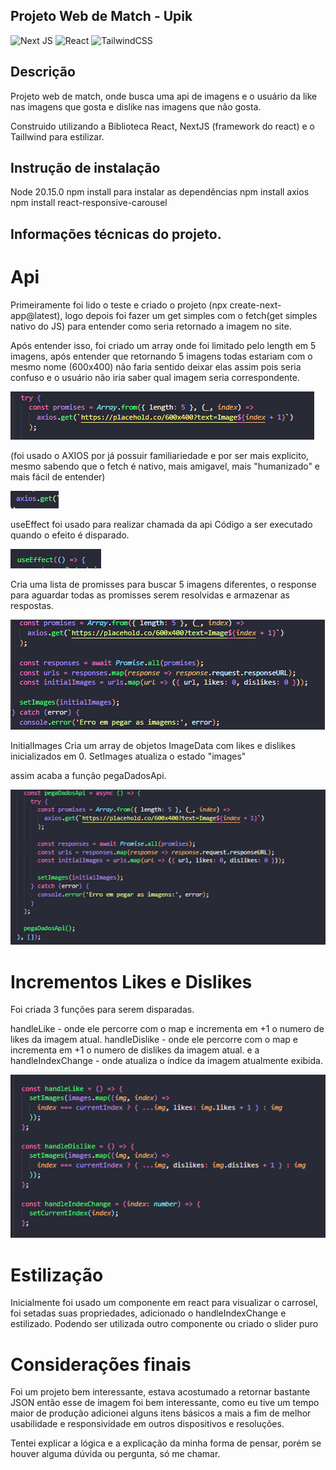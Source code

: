 ## Projeto Web de Match - Upik
![Next JS](https://img.shields.io/badge/Next-black?style=for-the-badge&logo=next.js&logoColor=white)
![React](https://img.shields.io/badge/react-%2320232a.svg?style=for-the-badge&logo=react&logoColor=%2361DAFB)
![TailwindCSS](https://img.shields.io/badge/tailwindcss-%2338B2AC.svg?style=for-the-badge&logo=tailwind-css&logoColor=white)

## Descrição
Projeto web de match, onde busca uma api de imagens e o usuário da 
like nas imagens que gosta e dislike nas imagens que não gosta.

Construido utilizando a Biblioteca React, NextJS (framework do react) e o Taillwind para estilizar.

## Instrução de instalação
 Node 20.15.0
 npm install para instalar as dependências
 npm install axios
 npm install react-responsive-carousel

## Informações técnicas do projeto.

# Api
Primeiramente foi lido o teste e criado o projeto (npx create-next-app@latest), logo depois foi fazer 
um get simples com o fetch(get simples nativo do JS) para entender como seria retornado a imagem no site.

Após entender isso, foi criado um array onde foi limitado pelo length em 5 imagens, após entender que retornando 5 
imagens todas estariam com o mesmo nome (600x400) não faria sentido deixar elas assim pois seria confuso e o usuário não iria saber qual imagem seria correspondente.

![alt text](image.png)

(foi usado o AXIOS por já possuir familiariedade e por ser mais explicito, mesmo sabendo que o fetch é nativo, mais amigavel, mais "humanizado" e mais fácil de entender)

![alt text](image-1.png)

useEffect foi usado para realizar chamada da api
Código a ser executado quando o efeito é disparado.

![alt text](image-4.png)

Cria uma lista de promisses para buscar 5 imagens diferentes, o response para aguardar todas as promisses serem resolvidas e armazenar as respostas.

![alt text](image-2.png)

InitialImages Cria um array de objetos ImageData com likes e dislikes inicializados em 0. SetImages atualiza o estado "images"

assim acaba a função pegaDadosApi.

![alt text](image-3.png)

# Incrementos Likes e Dislikes

Foi criada 3 funções para serem disparadas.

handleLike - onde ele percorre com o map e incrementa em +1 o numero de likes da imagem atual.
handleDislike - onde ele percorre com o map e incrementa em +1 o numero de dislikes da imagem atual.
e a handleIndexChange - onde atualiza o índice da imagem atualmente exibida.

![alt text](image-5.png)

# Estilização

Inicialmente foi usado um componente em react para visualizar o carrosel, foi setadas suas propriedades, adicionado o handleIndexChange 
e estilizado. Podendo ser utilizada outro componente ou criado o slider puro

# Considerações finais

Foi um projeto bem interessante, estava acostumado a retornar bastante JSON então esse de imagem foi bem interessante, como eu tive um tempo
maior de produção adicionei alguns itens básicos a mais a fim de melhor usabilidade e responsividade em outros dispositivos e resoluções.

Tentei explicar a lógica e a explicação da minha forma de pensar, porém se houver alguma dúvida ou pergunta, só me chamar. 



